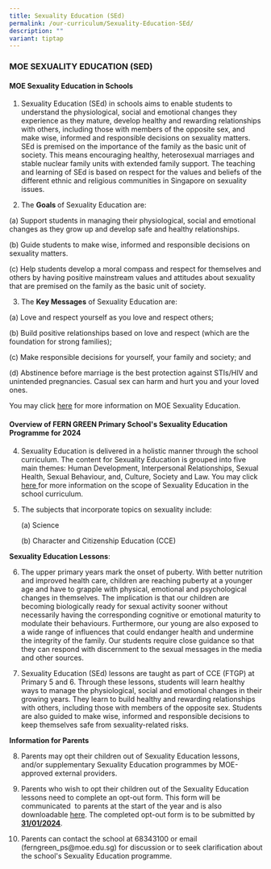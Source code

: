 ```yaml
---
title: Sexuality Education (SEd)
permalink: /our-curriculum/Sexuality-Education-SEd/
description: ""
variant: tiptap
---
```

<h3><strong>MOE SEXUALITY EDUCATION (SED)</strong></h3><h4>MOE Sexuality Education in Schools</h4><ol><li><p>Sexuality Education (SEd) in schools aims to enable students to understand the physiological, social and emotional changes they experience as they mature, develop healthy and rewarding relationships with others, including those with members of the opposite sex, and make wise, informed and responsible decisions on sexuality matters. SEd is premised on the importance of the family as the basic unit of society. This means encouraging healthy, heterosexual marriages and stable nuclear family units with extended family support. The teaching and learning of SEd is based on respect for the values and beliefs of the different ethnic and religious communities in Singapore on sexuality issues.</p><p></p></li><li><p>The <strong>Goals </strong>of Sexuality Education are:</p></li></ol><p>(a) Support students in managing their physiological, social and emotional changes as they grow up and develop safe and healthy relationships.</p><p>(b) Guide students to make wise, informed and responsible decisions on sexuality matters.</p><p>(c) Help students develop a moral compass and respect for themselves and others by having positive mainstream values and attitudes about sexuality that are premised on the family as the basic unit of society.</p><p></p><ol start="3" data-tight="true" class="tight"><li><p>The <strong>Key Messages</strong> of Sexuality Education are:</p></li></ol><p>(a) Love and respect yourself as you love and respect others;</p><p>(b) Build positive relationships based on love and respect (which are the foundation for strong families);</p><p>(c) Make responsible decisions for yourself, your family and society; and</p><p>(d) Abstinence before marriage is the best protection against STIs/HIV and unintended pregnancies. Casual sex can harm and hurt you and your loved ones.</p><p>You may click <a href="https://go.gov.sg/moe-sexuality-education" rel="noopener noreferrer nofollow" target="_blank">here</a> for more information on MOE Sexuality Education.</p><h4>Overview of FERN GREEN Primary School's Sexuality Education Programme for 2024</h4><ol start="4"><li><p>Sexuality Education is delivered in a holistic manner through the school curriculum. The content for Sexuality Education is grouped into five main themes: Human Development, Interpersonal Relationships, Sexual Health, Sexual Behaviour, and, Culture, Society and Law. You may click <a href="https://go.gov.sg/moe-sexuality-education-scope" rel="noopener noreferrer nofollow" target="_blank">here </a>for more information on the scope of Sexuality Education in the school curriculum.</p><p></p></li><li><p>The subjects that incorporate topics on sexuality include:</p><p>(a) Science</p><p>(b) Character and Citizenship Education (CCE)</p></li></ol><p><strong>Sexuality Education Lessons</strong>:</p><ol start="6"><li><p>The upper primary years mark the onset of puberty. With better nutrition and improved health care, children are reaching puberty at a younger age and have to grapple with physical, emotional and psychological changes in themselves. The implication is that our children are becoming biologically ready for sexual activity sooner without necessarily having the corresponding cognitive or emotional maturity to modulate their behaviours. Furthermore, our young are also exposed to a wide range of influences that could endanger health and undermine the integrity of the family. Our students require close guidance so that they can respond with discernment to the sexual messages in the media and other sources.</p><p></p></li><li><p>Sexuality Education (SEd) lessons are taught as part of CCE (FTGP) at Primary 5 and 6. Through these lessons, students will learn healthy ways to manage the physiological, social and emotional changes in their growing years. They learn to build healthy and rewarding relationships with others, including those with members of the opposite sex. Students are also guided to make wise, informed and responsible decisions to keep themselves safe from sexuality-related risks.</p></li></ol><p></p><p></p><p></p><p><strong>Information for Parents</strong></p><ol start="8"><li><p>Parents may opt their children out of Sexuality Education lessons, and/or supplementary Sexuality Education programmes by MOE-approved external providers.</p></li><li><p>Parents who wish to opt their children out of the Sexuality Education lessons need to complete an opt-out form. This form will be communicated &nbsp;to parents at the start of the year and is also downloadable <a href="https://form.gov.sg/65add37ec17338001273635a" rel="noopener noreferrer nofollow" target="_blank">here</a>. The completed opt-out form is to be submitted by <strong><u>31/01/2024</u></strong>.</p></li><li><p>Parents can contact the school at 68343100 or email (ferngreen_ps@moe.edu.sg) for discussion or to seek clarification about the school's Sexuality Education programme.</p></li></ol><p></p>